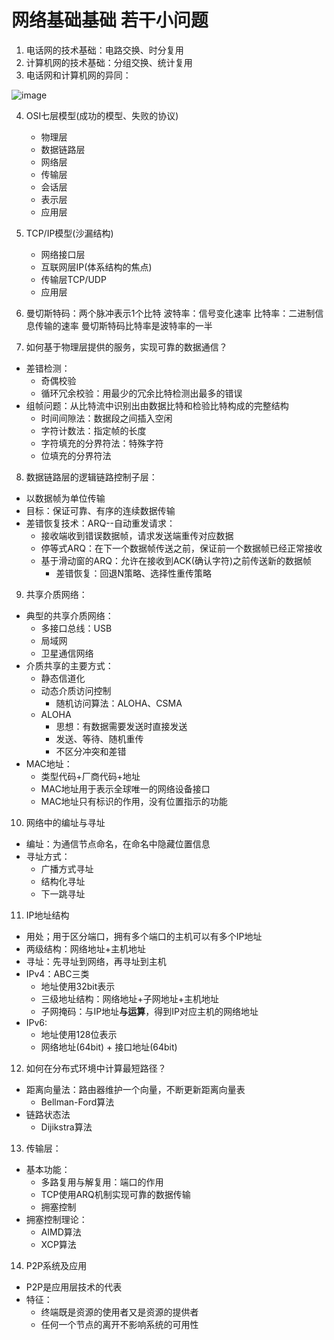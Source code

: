# 网络基础基础 若干小问题


1. 电话网的技术基础：电路交换、时分复用
2. 计算机网的技术基础：分组交换、统计复用
3. 电话网和计算机网的异同：

![image](P01)

4. OSI七层模型(成功的模型、失败的协议)
	- 物理层
	- 数据链路层
	- 网络层
	- 传输层
	- 会话层
	- 表示层
	- 应用层
5. TCP/IP模型(沙漏结构)
	- 网络接口层
	- 互联网层IP(体系结构的焦点)
	- 传输层TCP/UDP
	- 应用层
6. 曼切斯特码：两个脉冲表示1个比特
波特率：信号变化速率
比特率：二进制信息传输的速率
曼切斯特码比特率是波特率的一半

7. 如何基于物理层提供的服务，实现可靠的数据通信？
+ 差错检测：
	- 奇偶校验
	- 循环冗余校验：用最少的冗余比特检测出最多的错误
+ 组帧问题：从比特流中识别出由数据比特和检验比特构成的完整结构
	- 时间间隙法：数据段之间插入空闲
	- 字符计数法：指定帧的长度
	- 字符填充的分界符法：特殊字符
	- 位填充的分界符法

8. 数据链路层的逻辑链路控制子层：
+ 以数据帧为单位传输
+ 目标：保证可靠、有序的连续数据传输
+ 差错恢复技术：ARQ--自动重发请求：
	- 接收端收到错误数据帧，请求发送端重传对应数据
	- 停等式ARQ：在下一个数据帧传送之前，保证前一个数据帧已经正常接收
	- 基于滑动窗的ARQ：允许在接收到ACK(确认字符)之前传送新的数据帧
		* 差错恢复：回退N策略、选择性重传策略

9. 共享介质网络：
+ 典型的共享介质网络：
	- 多接口总线：USB
	- 局域网
	- 卫星通信网络
+ 介质共享的主要方式：
	- 静态信道化
	- 动态介质访问控制
		* 随机访问算法：ALOHA、CSMA
	- ALOHA
		* 思想：有数据需要发送时直接发送
		* 发送、等待、随机重传
		* 不区分冲突和差错
+ MAC地址：
	- 类型代码+厂商代码+地址
	- MAC地址用于表示全球唯一的网络设备接口
	- MAC地址只有标识的作用，没有位置指示的功能

10. 网络中的编址与寻址
+ 编址：为通信节点命名，在命名中隐藏位置信息
+ 寻址方式：
	- 广播方式寻址
	- 结构化寻址
	- 下一跳寻址

11. IP地址结构
+ 用处；用于区分端口，拥有多个端口的主机可以有多个IP地址
+ 两级结构：网络地址+主机地址
+ 寻址：先寻址到网络，再寻址到主机
+ IPv4：ABC三类
	* 地址使用32bit表示
	* 三级地址结构：网络地址+子网地址+主机地址
	* 子网掩码：与IP地址**与运算**，得到IP对应主机的网络地址
+ IPv6:
	* 地址使用128位表示
	* 网络地址(64bit) + 接口地址(64bit)

12. 如何在分布式环境中计算最短路径？
+ 距离向量法：路由器维护一个向量，不断更新距离向量表
	* Bellman-Ford算法
+ 链路状态法
	* Dijikstra算法

13. 传输层：
+ 基本功能：
	* 多路复用与解复用：端口的作用
	* TCP使用ARQ机制实现可靠的数据传输
	* 拥塞控制
+ 拥塞控制理论：
	* AIMD算法
	* XCP算法

14. P2P系统及应用
+ P2P是应用层技术的代表
+ 特征：
	- 终端既是资源的使用者又是资源的提供者
	- 任何一个节点的离开不影响系统的可用性